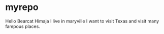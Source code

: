 # myrepo
Hello Bearcat
Himaja I live in maryville 
I want to visit Texas
and visit many fampous places.
